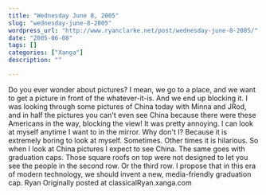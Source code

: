 ```yaml
---
title: "Wednesday June 8, 2005"
slug: "wednesday-june-8-2005"
wordpress_url: "http://www.ryanclarke.net/post/wednesday-june-8-2005/"
date: "2005-06-08"
tags: []
categories: ["Xanga"]
description: ""

---
```


Do you ever wonder about pictures? I mean, we go to a place, and we want to get a picture in front of the whatever-it-is. And we end up blocking it.
 I was looking through some pictures of China today with Minna and JRod, and in half the pictures you can't even see China because there were these Americans in the way, blocking the view! It was pretty annoying. I can look at myself anytime I want to in the mirror. Why don't I? Because it is extremely boring to look at myself. Sometimes. Other times it is hilarious. So when I look at China pictures I expect to see China.
 The same goes with graduation caps. Those square roofs on top were not designed to let you see the people in the second row. Or the third row. I propose that in this era of modern technology, we should invent a new, media-friendly graduation cap.
 Ryan
Originally posted at classicalRyan.xanga.com
